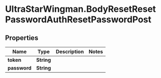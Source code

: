 # UltraStarWingman.BodyResetResetPasswordAuthResetPasswordPost

## Properties

Name | Type | Description | Notes
------------ | ------------- | ------------- | -------------
**token** | **String** |  | 
**password** | **String** |  | 


